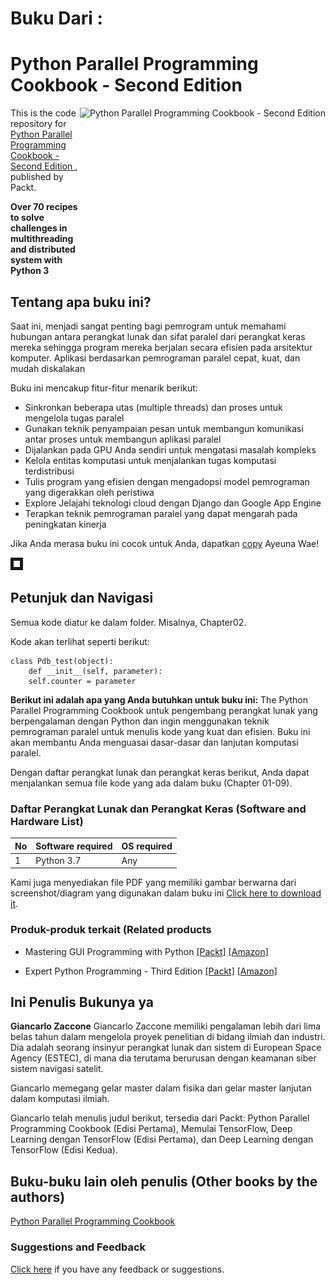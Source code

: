 # Buku Dari :

# Python Parallel Programming Cookbook - Second Edition

<a href="https://www.packtpub.com/programming/python-parallel-programming-cookbook?utm_source=github&utm_medium=repository&utm_campaign=9781789533736"><img src="https://www.packtpub.com/media/catalog/product/cache/e4d64343b1bc593f1c5348fe05efa4a6/9/7/9781789533736-original.jpeg" alt="Python Parallel Programming Cookbook - Second Edition " height="256px" align="right"></a>

This is the code repository for [Python Parallel Programming Cookbook - Second Edition ](https://www.packtpub.com/programming/python-parallel-programming-cookbook?utm_source=github&utm_medium=repository&utm_campaign=9781789533736), published by Packt.

**Over 70 recipes to solve challenges in multithreading and distributed system with Python 3**

## Tentang apa buku ini?

Saat ini, menjadi sangat penting bagi pemrogram untuk memahami hubungan antara perangkat lunak dan sifat paralel dari perangkat keras mereka sehingga program mereka berjalan secara efisien pada arsitektur komputer. Aplikasi berdasarkan pemrograman paralel cepat, kuat, dan mudah diskalakan
<pagebreak/>

Buku ini mencakup fitur-fitur menarik berikut:

- Sinkronkan beberapa utas (multiple threads) dan proses untuk mengelola tugas paralel
- Gunakan teknik penyampaian pesan untuk membangun komunikasi antar proses untuk membangun aplikasi paralel
- Dijalankan pada GPU Anda sendiri untuk mengatasi masalah kompleks
- Kelola entitas komputasi untuk menjalankan tugas komputasi terdistribusi
- Tulis program yang efisien dengan mengadopsi model pemrograman yang digerakkan oleh peristiwa
- Explore Jelajahi teknologi cloud dengan Django dan Google App Engine
- Terapkan teknik pemrograman paralel yang dapat mengarah pada peningkatan kinerja

Jika Anda merasa buku ini cocok untuk Anda, dapatkan [copy](https://www.amazon.com/dp/1789533732) Ayeuna Wae!

<a href="https://www.packtpub.com/?utm_source=github&utm_medium=banner&utm_campaign=GitHubBanner"><img src="https://raw.githubusercontent.com/PacktPublishing/GitHub/master/GitHub.png" 
alt="https://www.packtpub.com/" border="5" /></a>

## Petunjuk dan Navigasi

Semua kode diatur ke dalam folder. Misalnya, Chapter02.

Kode akan terlihat seperti berikut:

```
class Pdb_test(object):
    def __init__(self, parameter):
    self.counter = parameter
```

**Berikut ini adalah apa yang Anda butuhkan untuk buku ini:**
The Python Parallel Programming Cookbook untuk pengembang perangkat lunak yang berpengalaman dengan Python dan ingin menggunakan teknik pemrograman paralel untuk menulis kode yang kuat dan efisien. Buku ini akan membantu Anda menguasai dasar-dasar dan lanjutan komputasi paralel.

Dengan daftar perangkat lunak dan perangkat keras berikut, Anda dapat menjalankan semua file kode yang ada dalam buku (Chapter 01-09).

### Daftar Perangkat Lunak dan Perangkat Keras (Software and Hardware List)

| No  | Software required | OS required |
| --- | ----------------- | ----------- |
| 1   | Python 3.7        | Any         |

Kami juga menyediakan file PDF yang memiliki gambar berwarna dari screenshot/diagram yang digunakan dalam buku ini
[Click here to download it](https://static.packt-cdn.com/downloads/9781789533736_ColorImages.pdf).

### Produk-produk terkait (Related products

- Mastering GUI Programming with Python [[Packt]](https://www.packtpub.com/in/application-development/mastering-gui-programming-python?utm_source=github&utm_medium=repository&utm_campaign=9781789612905) [[Amazon]](https://www.amazon.com/dp/178961290X)

- Expert Python Programming - Third Edition [[Packt]](https://www.packtpub.com/in/application-development/expert-python-programming-third-edition?utm_source=github&utm_medium=repository&utm_campaign=9781789808896) [[Amazon]](https://www.amazon.com/dp/1789808898)

## Ini Penulis Bukunya ya

**Giancarlo Zaccone**
Giancarlo Zaccone memiliki pengalaman lebih dari lima belas tahun dalam mengelola proyek penelitian di bidang ilmiah dan industri. Dia adalah seorang insinyur perangkat lunak dan sistem di European Space Agency (ESTEC), di mana dia terutama berurusan dengan keamanan siber sistem navigasi satelit.

Giancarlo memegang gelar master dalam fisika dan gelar master lanjutan dalam komputasi ilmiah.

Giancarlo telah menulis judul berikut, tersedia dari Packt: Python Parallel Programming Cookbook (Edisi Pertama), Memulai TensorFlow, Deep Learning dengan TensorFlow (Edisi Pertama), dan Deep Learning dengan TensorFlow (Edisi Kedua).

## Buku-buku lain oleh penulis (Other books by the authors)

[Python Parallel Programming Cookbook ](https://www.packtpub.com/application-development/python-parallel-programming-cookbook?utm_source=github&utm_medium=repository&utm_campaign=9781785289583)

### Suggestions and Feedback

[Click here](https://docs.google.com/forms/d/e/1FAIpQLSdy7dATC6QmEL81FIUuymZ0Wy9vH1jHkvpY57OiMeKGqib_Ow/viewform) if you have any feedback or suggestions.
<pagebreak/>
